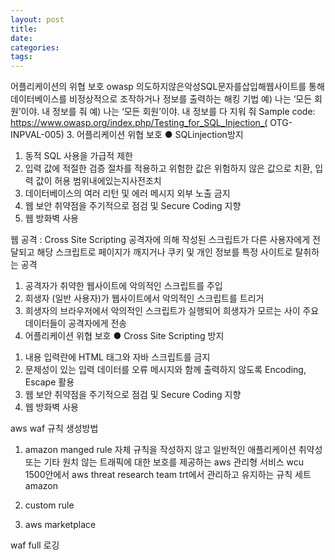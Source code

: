 ```yaml
---
layout: post
title:
date:
categories:
tags:
---
```

어플리케이션의 위협 보호
owasp
의도하지않은악성SQL문자를삽입해웹사이트를 통해 데이터베이스를 비정상적으로 조작하거나 정보를 출력하는 해킹 기법
예) 나는 ‘모든 회원’이야. 내 정보를 줘
예) 나는 ‘모든 회원’이야. 내 정보를 다 지워 줘
Sample code:
https://www.owasp.org/index.php/Testing_for_SQL_Injection_( OTG-INPVAL-005)
3. 어플리케이션 위협
보호
● SQLinjection방지
1) 동적 SQL 사용을 가급적 제한
2) 입력 값에 적절한 검증 절차를 적용하고 위험한 값은 위험하지 않은 값으로 치환, 입력 값이 허용 범위내에있는지사전조치
3) 데이터베이스의 여러 리턴 및 에러 메시지 외부 노출 금지
4) 웹 보안 취약점을 주기적으로 점검 및 Secure Coding 지향
5) 웹 방화벽 사용

웹 공격 : Cross Site Scripting
공격자에 의해 작성된 스크립트가 다른 사용자에게 전달되고 해당 스크립트로 페이지가 깨지거나 쿠키 및 개인 정보를 특정 사이트로 탈취하는 공격
1. 공격자가 취약한 웹사이트에 악의적인 스크립트를 주입
2. 희생자 (일반 사용자)가 웹사이트에서 악의적인 스크립트를 트리거
3. 희생자의 브라우저에서 악의적인 스크립트가 실행되어 희생자가
모르는 사이 주요 데이터들이 공격자에게 전송
3. 어플리케이션 위협
보호
● Cross Site Scripting 방지
1) 내용 입력란에 HTML 태그와 자바 스크립트를 금지
2) 문제성이 있는 입력 데이터를 오류 메시지와 함께 출력하지 않도록 Encoding, Escape 활용
3) 웹 보안 취약점을 주기적으로 점검 및 Secure Coding 지향
4) 웹 방화벽 사용

aws waf
규칙 생성방법
1. amazon manged rule
자체 규칙을 작성하지 않고 일반적인 애플리케이션 취약성 또는 기타 원치 않는 트래픽에 대한 보호를 제공하는 aws 관리형 서비스
wcu 1500안에서 
aws threat research team trt에서 관리하고 유지하는 규칙 세트
amazon

2. custom rule

3. aws marketplace

waf full 로깅
